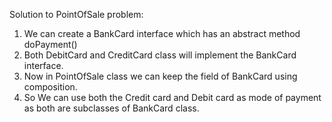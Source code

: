 Solution to PointOfSale problem:
1. We can create a BankCard interface which has an abstract method doPayment()
2. Both DebitCard and CreditCard class will implement the BankCard interface.
3. Now in PointOfSale class we can keep the field of BankCard using composition.
4. So We can use both the Credit card and Debit card as mode of payment as both are subclasses
   of BankCard class.